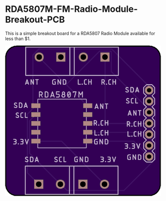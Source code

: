 # RDA5807M-FM-Radio-Module-Breakout-PCB

This is a simple breakout board for a RDA5807 Radio Module available for less than $1.

![top view](https://github.com/hydronics2/RDA5807M-FM-Radio-Module-Breakout-PCB/blob/master/top_view.png)

